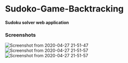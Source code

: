 # Sudoko-Game-Backtracking

#### Sudoku solver web application

### Screenshots

![Screenshot from 2020-04-27 21-51-47](https://user-images.githubusercontent.com/34116562/80395979-99e9cc00-88d1-11ea-9e41-6b7da106a176.png)
![Screenshot from 2020-04-27 21-51-57](https://user-images.githubusercontent.com/34116562/80396080-c1d92f80-88d1-11ea-97fb-515646976a58.png)
![Screenshot from 2020-04-27 21-51-57](https://user-images.githubusercontent.com/34116562/80396107-cb629780-88d1-11ea-920b-275e70b2d82a.png)
